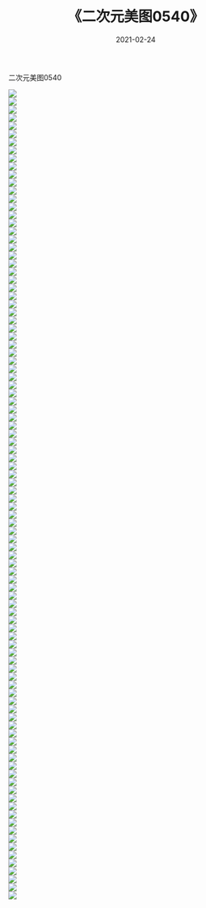 ﻿---
layout: post
title:  《二次元美图0540》
date:   2021-02-24
img: http://imgx.orgx.ga/二次元/2021/二次元美图0540/000.jpg
categories: [美女, 清纯, 唯美]
---

二次元美图0540

 ![](http://imgx.orgx.ga/二次元/2021/二次元美图0540/001.jpg) <br>![](http://imgx.orgx.ga/二次元/2021/二次元美图0540/002.jpg) <br>![](http://imgx.orgx.ga/二次元/2021/二次元美图0540/003.jpg) <br>![](http://imgx.orgx.ga/二次元/2021/二次元美图0540/004.jpg) <br>![](http://imgx.orgx.ga/二次元/2021/二次元美图0540/005.jpg) <br>![](http://imgx.orgx.ga/二次元/2021/二次元美图0540/006.jpg) <br>![](http://imgx.orgx.ga/二次元/2021/二次元美图0540/007.jpg) <br>![](http://imgx.orgx.ga/二次元/2021/二次元美图0540/008.jpg) <br>![](http://imgx.orgx.ga/二次元/2021/二次元美图0540/009.jpg) <br>![](http://imgx.orgx.ga/二次元/2021/二次元美图0540/010.jpg) <br>![](http://imgx.orgx.ga/二次元/2021/二次元美图0540/011.jpg) <br>![](http://imgx.orgx.ga/二次元/2021/二次元美图0540/012.jpg) <br>![](http://imgx.orgx.ga/二次元/2021/二次元美图0540/013.jpg) <br>![](http://imgx.orgx.ga/二次元/2021/二次元美图0540/014.jpg) <br>![](http://imgx.orgx.ga/二次元/2021/二次元美图0540/015.jpg) <br>![](http://imgx.orgx.ga/二次元/2021/二次元美图0540/016.jpg) <br>![](http://imgx.orgx.ga/二次元/2021/二次元美图0540/017.jpg) <br>![](http://imgx.orgx.ga/二次元/2021/二次元美图0540/018.jpg) <br>![](http://imgx.orgx.ga/二次元/2021/二次元美图0540/019.jpg) <br>![](http://imgx.orgx.ga/二次元/2021/二次元美图0540/020.jpg) <br>![](http://imgx.orgx.ga/二次元/2021/二次元美图0540/021.jpg) <br>![](http://imgx.orgx.ga/二次元/2021/二次元美图0540/022.jpg) <br>![](http://imgx.orgx.ga/二次元/2021/二次元美图0540/023.jpg) <br>![](http://imgx.orgx.ga/二次元/2021/二次元美图0540/024.jpg) <br>![](http://imgx.orgx.ga/二次元/2021/二次元美图0540/025.jpg) <br>![](http://imgx.orgx.ga/二次元/2021/二次元美图0540/026.jpg) <br>![](http://imgx.orgx.ga/二次元/2021/二次元美图0540/027.jpg) <br>![](http://imgx.orgx.ga/二次元/2021/二次元美图0540/028.jpg) <br>![](http://imgx.orgx.ga/二次元/2021/二次元美图0540/029.jpg) <br>![](http://imgx.orgx.ga/二次元/2021/二次元美图0540/030.jpg) <br>![](http://imgx.orgx.ga/二次元/2021/二次元美图0540/031.jpg) <br>![](http://imgx.orgx.ga/二次元/2021/二次元美图0540/032.jpg) <br>![](http://imgx.orgx.ga/二次元/2021/二次元美图0540/033.jpg) <br>![](http://imgx.orgx.ga/二次元/2021/二次元美图0540/034.jpg) <br>![](http://imgx.orgx.ga/二次元/2021/二次元美图0540/035.jpg) <br>![](http://imgx.orgx.ga/二次元/2021/二次元美图0540/036.jpg) <br>![](http://imgx.orgx.ga/二次元/2021/二次元美图0540/037.jpg) <br>![](http://imgx.orgx.ga/二次元/2021/二次元美图0540/038.jpg) <br>![](http://imgx.orgx.ga/二次元/2021/二次元美图0540/039.jpg) <br>![](http://imgx.orgx.ga/二次元/2021/二次元美图0540/040.jpg) <br>![](http://imgx.orgx.ga/二次元/2021/二次元美图0540/041.jpg) <br>![](http://imgx.orgx.ga/二次元/2021/二次元美图0540/042.jpg) <br>![](http://imgx.orgx.ga/二次元/2021/二次元美图0540/043.jpg) <br>![](http://imgx.orgx.ga/二次元/2021/二次元美图0540/044.jpg) <br>![](http://imgx.orgx.ga/二次元/2021/二次元美图0540/045.jpg) <br>![](http://imgx.orgx.ga/二次元/2021/二次元美图0540/046.jpg) <br>![](http://imgx.orgx.ga/二次元/2021/二次元美图0540/047.jpg) <br>![](http://imgx.orgx.ga/二次元/2021/二次元美图0540/048.jpg) <br>![](http://imgx.orgx.ga/二次元/2021/二次元美图0540/049.jpg) <br>![](http://imgx.orgx.ga/二次元/2021/二次元美图0540/050.jpg) <br>![](http://imgx.orgx.ga/二次元/2021/二次元美图0540/051.jpg) <br>![](http://imgx.orgx.ga/二次元/2021/二次元美图0540/052.jpg) <br>![](http://imgx.orgx.ga/二次元/2021/二次元美图0540/053.jpg) <br>![](http://imgx.orgx.ga/二次元/2021/二次元美图0540/054.jpg) <br>![](http://imgx.orgx.ga/二次元/2021/二次元美图0540/055.jpg) <br>![](http://imgx.orgx.ga/二次元/2021/二次元美图0540/056.jpg) <br>![](http://imgx.orgx.ga/二次元/2021/二次元美图0540/057.jpg) <br>![](http://imgx.orgx.ga/二次元/2021/二次元美图0540/058.jpg) <br>![](http://imgx.orgx.ga/二次元/2021/二次元美图0540/059.jpg) <br>![](http://imgx.orgx.ga/二次元/2021/二次元美图0540/060.jpg) <br>![](http://imgx.orgx.ga/二次元/2021/二次元美图0540/061.jpg) <br>![](http://imgx.orgx.ga/二次元/2021/二次元美图0540/062.jpg) <br>![](http://imgx.orgx.ga/二次元/2021/二次元美图0540/063.jpg) <br>![](http://imgx.orgx.ga/二次元/2021/二次元美图0540/064.jpg) <br>![](http://imgx.orgx.ga/二次元/2021/二次元美图0540/065.jpg) <br>![](http://imgx.orgx.ga/二次元/2021/二次元美图0540/066.jpg) <br>![](http://imgx.orgx.ga/二次元/2021/二次元美图0540/067.jpg) <br>![](http://imgx.orgx.ga/二次元/2021/二次元美图0540/068.jpg) <br>![](http://imgx.orgx.ga/二次元/2021/二次元美图0540/069.jpg) <br>![](http://imgx.orgx.ga/二次元/2021/二次元美图0540/070.jpg) <br>![](http://imgx.orgx.ga/二次元/2021/二次元美图0540/071.jpg) <br>![](http://imgx.orgx.ga/二次元/2021/二次元美图0540/072.jpg) <br>![](http://imgx.orgx.ga/二次元/2021/二次元美图0540/073.jpg) <br>![](http://imgx.orgx.ga/二次元/2021/二次元美图0540/074.jpg) <br>![](http://imgx.orgx.ga/二次元/2021/二次元美图0540/075.jpg) <br>![](http://imgx.orgx.ga/二次元/2021/二次元美图0540/076.jpg) <br>![](http://imgx.orgx.ga/二次元/2021/二次元美图0540/077.jpg) <br>![](http://imgx.orgx.ga/二次元/2021/二次元美图0540/078.jpg) <br>![](http://imgx.orgx.ga/二次元/2021/二次元美图0540/079.jpg) <br>![](http://imgx.orgx.ga/二次元/2021/二次元美图0540/080.jpg) <br>![](http://imgx.orgx.ga/二次元/2021/二次元美图0540/081.jpg) <br>![](http://imgx.orgx.ga/二次元/2021/二次元美图0540/082.jpg) <br>![](http://imgx.orgx.ga/二次元/2021/二次元美图0540/083.jpg) <br>![](http://imgx.orgx.ga/二次元/2021/二次元美图0540/084.jpg) <br>![](http://imgx.orgx.ga/二次元/2021/二次元美图0540/085.jpg) <br>![](http://imgx.orgx.ga/二次元/2021/二次元美图0540/086.jpg) <br>![](http://imgx.orgx.ga/二次元/2021/二次元美图0540/087.jpg) <br>![](http://imgx.orgx.ga/二次元/2021/二次元美图0540/088.jpg) <br>![](http://imgx.orgx.ga/二次元/2021/二次元美图0540/089.jpg) <br>![](http://imgx.orgx.ga/二次元/2021/二次元美图0540/090.jpg) <br>![](http://imgx.orgx.ga/二次元/2021/二次元美图0540/091.jpg) <br>![](http://imgx.orgx.ga/二次元/2021/二次元美图0540/092.jpg) <br>![](http://imgx.orgx.ga/二次元/2021/二次元美图0540/093.jpg) <br>![](http://imgx.orgx.ga/二次元/2021/二次元美图0540/094.jpg) <br>![](http://imgx.orgx.ga/二次元/2021/二次元美图0540/095.jpg) <br>![](http://imgx.orgx.ga/二次元/2021/二次元美图0540/096.jpg) <br>![](http://imgx.orgx.ga/二次元/2021/二次元美图0540/097.jpg) <br>![](http://imgx.orgx.ga/二次元/2021/二次元美图0540/098.jpg) <br>![](http://imgx.orgx.ga/二次元/2021/二次元美图0540/099.jpg) <br>![](http://imgx.orgx.ga/二次元/2021/二次元美图0540/100.jpg) <br>
